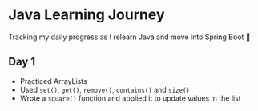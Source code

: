 
# Java Learning Journey
Tracking my daily progress as I relearn Java and move into Spring Boot 🚀

## Day 1
- Practiced ArrayLists  
- Used `set()`, `get()`, `remove()`, `contains()` and `size()`  
- Wrote a `square()` function and applied it to update values in the list  
